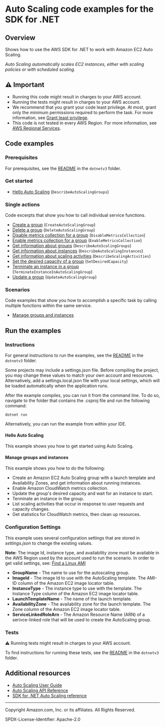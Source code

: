 <!--Generated by WRITEME on 2023-04-25 15:58:11.220097 (UTC)-->
# Auto Scaling code examples for the SDK for .NET

## Overview

Shows how to use the AWS SDK for .NET to work with Amazon EC2 Auto Scaling.

<!--custom.overview.start-->
<!--custom.overview.end-->

*Auto Scaling automatically scales EC2 instances, either with scaling policies or with scheduled scaling.*

## ⚠ Important

* Running this code might result in charges to your AWS account.
* Running the tests might result in charges to your AWS account.
* We recommend that you grant your code least privilege. At most, grant only the minimum permissions required to perform the task. For more information, see [Grant least privilege](https://docs.aws.amazon.com/IAM/latest/UserGuide/best-practices.html#grant-least-privilege).
* This code is not tested in every AWS Region. For more information, see [AWS Regional Services](https://aws.amazon.com/about-aws/global-infrastructure/regional-product-services).

<!--custom.important.start-->
<!--custom.important.end-->

## Code examples

### Prerequisites

For prerequisites, see the [README](../README.md#Prerequisites) in the `dotnetv3` folder.


<!--custom.prerequisites.start-->
<!--custom.prerequisites.end-->


### Get started

* [Hello Auto Scaling](Actions/HelloAutoScaling.cs#L4) (`DescribeAutoScalingGroups`)

### Single actions

Code excerpts that show you how to call individual service functions.

* [Create a group](Actions/AutoScalingWrapper.cs#L29) (`CreateAutoScalingGroup`)
* [Delete a group](Actions/AutoScalingWrapper.cs#L180) (`DeleteAutoScalingGroup`)
* [Disable metrics collection for a group](Actions/AutoScalingWrapper.cs#L208) (`DisableMetricsCollection`)
* [Enable metrics collection for a group](Actions/AutoScalingWrapper.cs#L229) (`EnableMetricsCollection`)
* [Get information about groups](Actions/AutoScalingWrapper.cs#L115) (`DescribeAutoScalingGroups`)
* [Get information about instances](Actions/AutoScalingWrapper.cs#L115) (`DescribeAutoScalingInstances`)
* [Get information about scaling activities](Actions/AutoScalingWrapper.cs#L92) (`DescribeScalingActivities`)
* [Set the desired capacity of a group](Actions/AutoScalingWrapper.cs#L255) (`SetDesiredCapacity`)
* [Terminate an instance in a group](Actions/AutoScalingWrapper.cs#L281) (`TerminateInstanceInAutoScalingGroup`)
* [Update a group](Actions/AutoScalingWrapper.cs#L312) (`UpdateAutoScalingGroup`)

### Scenarios

Code examples that show you how to accomplish a specific task by calling multiple
functions within the same service.

* [Manage groups and instances](Scenarios/AutoScalingBasics/UIWrapper.cs) 

## Run the examples

### Instructions


For general instructions to run the examples, see the [README](../README.md#building-and-running-the-code-examples) in the `dotnetv3` folder.

Some projects may include a settings.json file. Before compiling the project,
you may change these values to match your own account and resources. Alternatively, add a settings.local.json file with
your local settings, which will be loaded automatically when the application runs.

After the example compiles, you can run it from the command line. To do so, navigate to
the folder that contains the .csproj file and run the following command:

```
dotnet run
```
Alternatively, you can run the example from within your IDE.


<!--custom.instructions.start-->
<!--custom.instructions.end-->

#### Hello Auto Scaling

This example shows you how to get started using Auto Scaling.



#### Manage groups and instances

This example shows you how to do the following:

* Create an Amazon EC2 Auto Scaling group with a launch template and Availability Zones, and get information about running instances.
* Enable Amazon CloudWatch metrics collection.
* Update the group's desired capacity and wait for an instance to start.
* Terminate an instance in the group.
* List scaling activities that occur in response to user requests and capacity changes.
* Get statistics for CloudWatch metrics, then clean up resources.

<!--custom.scenario_prereqs.auto-scaling_Scenario_GroupsAndInstances.start-->
<!--custom.scenario_prereqs.auto-scaling_Scenario_GroupsAndInstances.end-->


<!--custom.scenarios.auto-scaling_Scenario_GroupsAndInstances.start-->
### Configuration Settings

This example uses several configuration settings that are stored in _settings.json_
to change the existing values.

**Note:** The image Id, instance type, and availability zone must be available in the AWS Region used by the account
used to run the scenario. In order to get valid settings, see: [Find a Linux AMI](https://docs.aws.amazon.com/AWSEC2/latest/UserGuide/finding-an-ami.html)

* **GroupName** - The name to use for the autoscaling group.
* **ImageId** - The image Id to use with the AutoScaling template. The AMI-ID column of the Amazon EC2 image locator table.
* **InstanceType** - The instance type to use with the template. The Instance Type column of the Amazon EC2 image locator table.
* **LaunchTemplateName** - The name of the launch template.
* **AvailabilityZone** - The availability zone for the launch template. The Zone column of the Amazon EC2 image locator table.
* **ServiceLinkedRoleArn** - The Amazon Resource Name (ARN) of a serivce-linked role that will be used
                             to create the AutoScaling group.

<!--custom.scenarios.auto-scaling_Scenario_GroupsAndInstances.end-->

### Tests

⚠ Running tests might result in charges to your AWS account.


To find instructions for running these tests, see the [README](../README.md#Tests)
in the `dotnetv3` folder.



<!--custom.tests.start-->
<!--custom.tests.end-->

## Additional resources

* [Auto Scaling User Guide](https://docs.aws.amazon.com/autoscaling/ec2/userguide/what-is-amazon-ec2-auto-scaling.html)
* [Auto Scaling API Reference](https://docs.aws.amazon.com/autoscaling/ec2/APIReference/Welcome.html)
* [SDK for .NET Auto Scaling reference](https://docs.aws.amazon.com/sdkfornet/v3/apidocs/items/AutoScaling/NAutoScaling.html)

<!--custom.resources.start-->
<!--custom.resources.end-->

---

Copyright Amazon.com, Inc. or its affiliates. All Rights Reserved.

SPDX-License-Identifier: Apache-2.0